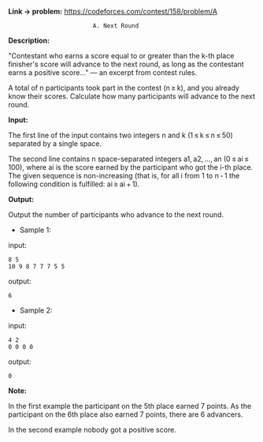 **Link -> problem:** https://codeforces.com/contest/158/problem/A

							A. Next Round

**Description:**

"Contestant who earns a score equal to or greater than the k-th place finisher's score will advance to the next round, as long as the contestant earns a positive score..." — an excerpt from contest rules.

A total of n participants took part in the contest (n ≥ k), and you already know their scores. Calculate how many participants will advance to the next round.

**Input:**

The first line of the input contains two integers n and k (1 ≤ k ≤ n ≤ 50) separated by a single space.

The second line contains n space-separated integers a1, a2, ..., an (0 ≤ ai ≤ 100), where ai is the score earned by the participant who got the i-th place. The given sequence is non-increasing (that is, for all i from 1 to n - 1 the following condition is fulfilled: ai ≥ ai + 1).

**Output:**

Output the number of participants who advance to the next round.

- Sample 1:

input:
```
8 5
10 9 8 7 7 7 5 5
```
output:
```
6
```
- Sample 2:

input:
```
4 2
0 0 0 0
```
output:
```
0
```
**Note:**

In the first example the participant on the 5th place earned 7 points. As the participant on the 6th place also earned 7 points, there are 6 advancers.

In the second example nobody got a positive score.
